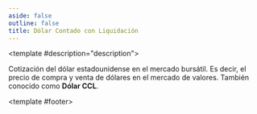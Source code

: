 ```yaml
---
aside: false
outline: false
title: Dólar Contado con Liquidación
---
```


<script setup>
import { setRegionForSidebar } from '../../.vitepress/sidebar/sidebar.utils.js'

setRegionForSidebar('ar')
</script>

<OAOperation operationId="get-dolar-contadoconliqui" :hide-branding="false">

<template #description="description">

Cotización del dólar estadounidense en el mercado bursátil. Es decir, el precio de compra y venta de dólares en el mercado de valores. También conocido como **Dólar CCL**.

</template>

<template #footer>

<!--@include: ./parts/get-dolar-contadoconliqui-footer.md -->

</template>

</OAOperation>

